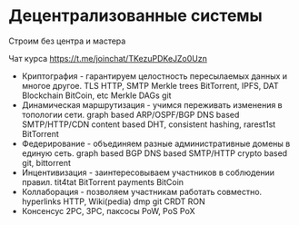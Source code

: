 # Децентрализованные системы

Строим без центра и мастера

Чат курса https://t.me/joinchat/TKezuPDKeJZo0Uzn

* Криптография - гарантируем целостность пересылаемых данных и многое другое.
	TLS 		HTTP, SMTP
	Merkle trees 	BitTorrent, IPFS, DAT
	Blockchain 	BitCoin, etc
	Merkle DAGs 	git
* Динамическая маршрутизация - учимся переживать изменения в топологии сети.
	graph based	ARP/OSPF/BGP
	DNS based	SMTP/HTTP/CDN
	content based	DHT, consistent hashing, rarest1st BitTorrent
* Федерирование - объединяем разные административные домены в единую сеть.
	graph based	BGP
	DNS based	SMTP/HTTP
	crypto based	git, bittorrent
* Инцентивизация - заинтересовываем участников в соблюдении правил.
	tit4tat 	BitTorrent
	payments 	BitCoin
* Коллаборация - позволяем участникам работать совместно.
	hyperlinks	HTTP, Wiki(pedia)
	dmp	 	git
	CRDT		RON
* Консенсус
  2PC, 3PC, паксосы
  PoW, PoS
  PoX
